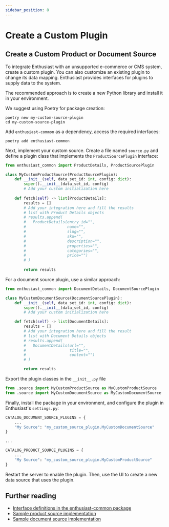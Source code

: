 ```yaml
---
sidebar_position: 8
---
```


# Create a Custom Plugin

## Create a Custom Product or Document Source

To integrate Enthusiast with an unsupported e-commerce or CMS system, create a custom plugin. You can also customize an existing plugin to change its data mapping. Enthusiast provides interfaces for plugins to supply data to the system.

The recommended approach is to create a new Python library and install it in your environment.

We suggest using Poetry for package creation:

```shell
poetry new my-custom-source-plugin
cd my-custom-source-plugin
```

Add `enthusiast-common` as a dependency, access the required interfaces:

```shell
poetry add enthusiast-common
```

Next, implement your custom source. Create a file named `source.py` and define a plugin class that implements the `ProductSourcePlugin` interface:
```python title="my-custom-source-plugin/my_custom_source_plugin/source.py"
from enthusiast_common import ProductDetails, ProductSourcePlugin

class MyCustomProductSource(ProductSourcePlugin):
    def __init__(self, data_set_id: int, config: dict):
        super().__init__(data_set_id, config)
        # Add your custom initialization here
        
    def fetch(self) -> list[ProductDetails]:
        results = []
        # Add your integration here and fill the results
        # list with Product Details objects 
        # results.append(
        #   ProductDetails(entry_id="", 
        #                  name="", 
        #                  slug="", 
        #                  sku="", 
        #                  description="", 
        #                  properties="", 
        #                  categories="", 
        #                  price="")
        # )
        
        return results
```

For a document source plugin, use a similar approach: 
```python title="my-custom-source-plugin/my_custom_source_plugin/source.py
from enthusiast_common import DocumentDetails, DocumentSourcePlugin

class MyCustomDocumentSource(DocumentSourcePlugin):
    def __init__(self, data_set_id: int, config: dict):
        super().__init__(data_set_id, config)
        # Add your custom initialization here

    def fetch(self) -> list[DocumentDetails]:
        results = []
        # Add your integration here and fill the result 
        # list with Document Details objects 
        # results.append(
        #   DocumentDetails(url="",
        #                   title="",
        #                   content="")
        # )

        return results
```

Export the plugin classes in the `__init__.py` file
```python title="my-custom-source-plugin/my_custom_source_plugin/__init__.py
from .source import MyCustomProductSource as MyCustomProductSource
from .source import MyCustomDocumentSource as MyCustomDocumentSource
```

Finally, install the package in your environment, and configure the plugin in Enthusiast's `settings.py`:

```python title=server/pecl/settings.py
CATALOG_DOCUMENT_SOURCE_PLUGINS = {
    ...
    "My Source": "my_custom_source_plugin.MyCustomDocumentSource"
}

...

CATALOG_PRODUCT_SOURCE_PLUGINS = {
    ...
    "My Source": "my_custom_source_plugin.MyCustomProductSource"
}
```

Restart the server to enable the plugin. Then, use the UI to create a new data source that uses the plugin.

## Further reading

- [Interface definitions in the enthusiast-common package](https://github.com/upsidelab/enthusiast/blob/main/plugins/enthusiast-common/enthusiast_common/interfaces.py)
- [Sample product source implementation](https://github.com/upsidelab/enthusiast/blob/main/plugins/enthusiast-source-sample/enthusiast_source_sample/product_source.py)
- [Sample document source implementation](https://github.com/upsidelab/enthusiast/blob/main/plugins/enthusiast-source-sample/enthusiast_source_sample/document_source.py)
